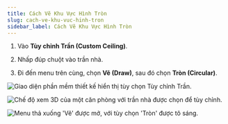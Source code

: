```yaml
---
title: Cách Vẽ Khu Vực Hình Tròn
slug: cach-ve-khu-vuc-hinh-tron
sidebar_label: Cách Vẽ Khu Vực Hình Tròn
---
```


1. Vào **Tùy chỉnh Trần (Custom Ceiling)**.

2. Nhấp đúp chuột vào trần nhà.

3. Đi đến menu trên cùng, chọn **Vẽ (Draw)**, sau đó chọn **Tròn (Circular)**.

![Giao diện phần mềm thiết kế hiển thị tùy chọn Tùy chỉnh Trần.](https://storage.googleapis.com/jegavn_kb/images/6158b7a0-64fe-4cad-a350-ac0f1b8ffeb1.png)

![Chế độ xem 3D của một căn phòng với trần nhà được chọn để tùy chỉnh.](https://storage.googleapis.com/jegavn_kb/images/22f07469-f6eb-478d-9848-cf5182aa8c2e.png)

![Menu thả xuống 'Vẽ' được mở, với tùy chọn 'Tròn' được tô sáng.](https://storage.googleapis.com/jegavn_kb/images/295f1f13-b82c-4259-9e7e-967754e8fa5d.png)